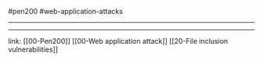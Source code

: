 #pen200 #web-application-attacks 

---















---
link:
[[00-Pen200]]
[[00-Web application attack]]
[[20-File inclusion vulnerabilities]]
